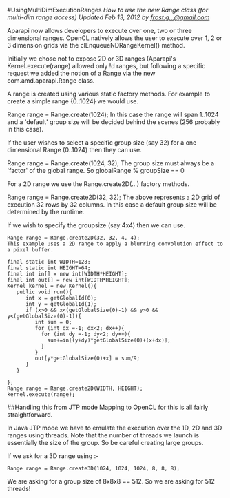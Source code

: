 #UsingMultiDimExecutionRanges
*How to use the new Range class (for multi-dim range access) Updated Feb 13, 2012 by frost.g...@gmail.com*

Aparapi now allows developers to execute over one, two or three dimensional ranges. OpenCL natively allows the user to execute over 1, 2 or 3 dimension grids via the clEnqueueNDRangeKernel() method.

Initially we chose not to expose 2D or 3D ranges (Aparapi's Kernel.execute(range) allowed only !d ranges, but following a specific request we added the notion of a Range via the new com.amd.aparapi.Range class.

A range is created using various static factory methods. For example to create a simple range {0..1024} we would use.

Range range = Range.create(1024);
In this case the range will span 1..1024 and a 'default' group size will be decided behind the scenes (256 probably in this case).

If the user wishes to select a specific group size (say 32) for a one dimensional Range (0..1024) then they can use.

Range range = Range.create(1024, 32);
The group size must always be a 'factor' of the global range. So globalRange % groupSize == 0

For a 2D range we use the Range.create2D(...) factory methods.

Range range = Range.create2D(32, 32);
The above represents a 2D grid of execution 32 rows by 32 columns. In this case a default group size will be determined by the runtime.

If we wish to specify the groupsize (say 4x4) then we can use.

    Range range = Range.create2D(32, 32, 4, 4);
    This example uses a 2D range to apply a blurring convolution effect to a pixel buffer.

    final static int WIDTH=128;
    final static int HEIGHT=64;
    final int in[] = new int[WIDTH*HEIGHT];
    final int out[] = new int[WIDTH*HEIGHT];
    Kernel kernel = new Kernel(){
       public void run(){
          int x = getGlobalId(0);
          int y = getGlobalId(1);
          if (x>0 && x<(getGlobalSize(0)-1) && y>0 && y<(getGlobalSize(0)-1)){
             int sum = 0;
             for (int dx =-1; dx<2; dx++){
               for (int dy =-1; dy<2; dy++){
                 sum+=in[(y+dy)*getGlobalSize(0)+(x+dx)];
               }
             }
             out[y*getGlobalSize(0)+x] = sum/9;
          }
       }

    };
    Range range = Range.create2D(WIDTH, HEIGHT);
    kernel.execute(range);

##Handling this from JTP mode
Mapping to OpenCL for this is all fairly straightforward.

In Java JTP mode we have to emulate the execution over the 1D, 2D and 3D ranges using threads. Note that the number of threads we launch is essentially the size of the group. So be careful creating large groups.

If we ask for a 3D range using :-

    Range range = Range.create3D(1024, 1024, 1024, 8, 8, 8);

We are asking for a group size of 8x8x8 == 512. So we are asking for 512 threads!